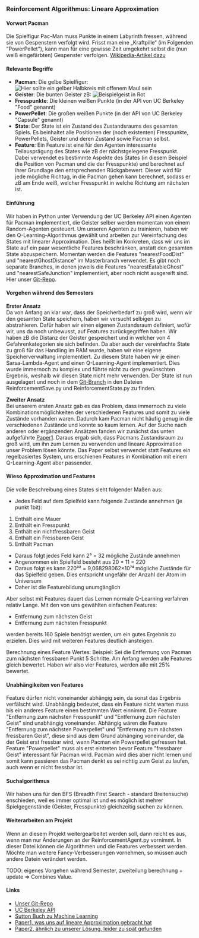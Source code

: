 ### Reinforcement Algorithmus: Lineare Approximation

#### Vorwort Pacman
Die Spielfigur Pac-Man muss Punkte in einem Labyrinth fressen, während sie von Gespenstern verfolgt wird. Frisst man eine „Kraftpille“ (im Folgenden "PowerPellet"), kann man für eine gewisse Zeit umgekehrt selbst die (nun weiß eingefärbten) Gespenster verfolgen. [Wikipedia-Artikel dazu](https://de.wikipedia.org/wiki/Pac-Man)

#### Relevante Begriffe
* __Pacman__: Die gelbe Spielfigur: ![Hier sollte ein gelber Halbkreis mit offenem Maul sein](http://files.softicons.com/download/game-icons/classic-games-icons-by-thvg/png/24/Pacman.png "Pacman \o/")
* __Geister__: Die bunten Geister zB: ![Beispielgeist in Rot](http://files.softicons.com/download/game-icons/classic-games-icons-by-thvg/png/24/Pacman%201.png "Beispielgeist")
* __Fresspunkte__: Die kleinen weißen Punkte (in der API von UC Berkeley "Food" genannt)
* __PowerPellet__: Die großen weißen Punkte (in der API von UC Berkeley "Capsule" genannt)
* __State__: Der State ist ein Zustand des Zustandsraums des gesamten Spiels. Es beinhaltet alle Positionen der (noch existenten) Fresspunkte, PowerPellets, Geister und deren Zustand sowie Pacman selbst.
* __Feature__: Ein Feature ist eine für den Agenten interessante Teilausprägung des States wie zB der nächstgelegene Fresspunkt. Dabei verwendet es bestimmte Aspekte des States (in diesem Beispiel die Position von Pacman und die der Fresspunkte) und berechnet auf ihrer Grundlage den entsprechenden Rückgabewert. Dieser wird für jede mögliche Richtug, in die Pacman gehen kann berechnet, sodass er zB am Ende weiß, welcher Fresspunkt in welche Richtung am nächsten ist.

#### Einführung
Wir haben in Python unter Verwendung der UC Berkeley API einen Agenten für Pacman implementiert, die Geister selber werden momentan von einem Random-Agenten gesteuert.
Um unseren Agenten zu trainieren, haben wir den Q-Learning-Algorithmus gewählt und arbeiten zur Vereinfachung des States mit linearer Approximation. Dies heißt im Konkreten, dass wir uns im State auf ein paar wesentliche Features beschränken, anstatt den gesamten State abzuspeichern. Momentan werden die Features "nearestFoodDist" und "nearestGhostDistance" im Masterbranch verwendet. Es gibt noch separate Branches, in denen jeweils die Features "nearestEatableGhost" und "nearestSafeJunction" implementiert, aber noch nicht ausgereift sind. Hier unser [Git-Repo](https://github.com/Shivon/Pacman_Reinforcement).

#### Vorgehen während des Semesters    
__Erster Ansatz__    
Da von Anfang an klar war, dass der Speicherbedarf zu groß wird, wenn wir den gesamten State speichern, haben wir versucht selbigen zu abstrahieren. Dafür haben wir einen eigenen Zustandsraum definiert, wofür wir, uns da noch unbewusst, auf Features zurückgegriffen haben. Wir haben zB die Distanz der Geister gespeichert und in welcher von 4 Gefahrenkategorien sie sich befinden. Da aber auch der vereinfachte State zu groß für das Handling im RAM wurde, haben wir eine eigene Speicherverwaltung implementiert.
Zu diesem State haben wir je einen Sarsa-Lambda-Agent und einen Q-Learning-Agent implementiert. Dies wurde immernoch zu komplex und führte nicht zu dem gewünschten Ergebnis, weshalb wir diesen State nicht mehr verwenden. Der State ist nun ausgelagert und noch in dem [Git-Branch](https://github.com/Shivon/Pacman_Reinforcement/tree/StateSaveAlternative) in den Dateien ReinforcementSave.py und ReinforcementState.py zu finden.    

__Zweiter Ansatz__    
Bei unserem ersten Ansatz gab es das Problem, dass immernoch zu viele Kombinationsmöglichkeiten der verschiedenen Features und somit zu viele Zustände vorhanden waren. Dadurch kam Pacman nicht häufig genug in die verschiedenen Zustände und konnte so kaum lernen.
Auf der Suche nach anderen oder ergänzenden Ansätzen fanden wir zunächst das unten aufgeführte [Paper1](#Paper_Approx). Daraus ergab sich, dass Pacmans Zustandsraum zu groß wird, um ihn zum Lernen zu verwenden und lineare Approximation unser Problem lösen könnte. Das Paper selbst verwendet statt Features ein regelbasiertes System, uns erschienen Features in Kombination mit einem Q-Learning-Agent aber passender.    

#### Wieso Approximation und Features
 Die volle Beschreibung eines States sieht folgender Maßen aus:
 * Jedes Feld auf dem Spielfeld kann folgende Zustände annehmen (je punkt 1bit):
  1. Enthält eine Mauer
  1. Enthält ein Fresspunkt
  1. Enthält ein nichtfressbaren Geist
  1. Enthält ein Fressbaren Geist
  1. Enthält Pacman
 * Daraus folgt jedes Feld kann 2⁵ = 32 mögliche Zustände annehmen
 * Angenommen ein Spielfeld besteht aus 20 * 11 = 220
 * Daraus folgt es kann 220³² = 9,068298062×10⁷⁴ mögliche Zustände für das Spielfeld geben. Dies entspricht ungefähr der Anzahl der Atom im Universum
 * Daher ist die Featurebildung unumgänglich

Aber selbst mit Features dauert das Lernen normale Q-Learning verfahren relativ Lange. Mit den von uns gewählten einfachen Features:
* Entfernung zum nächsten Geist
* Entfernung zum nächsten Fresspunkt

werden bereits 160 Spiele benötigt werden, um ein gutes Ergebnis zu erzielen. Dies wird mit weiteren Features deutlich ansteigen.

Berechnung eines Feature Wertes:
Beispiel: Sei die Entfernung von Pacman zum nächsten fressbaren Punkt 5 Schritte.
Am Anfang werden alle Features gleich bewertet. Haben wir also vier Features, werden alle mit 25% bewertet.

#### Unabhängikeiten von Features
Feature dürfen nicht voneinander abhängig sein, da sonst das Ergebnis verfälscht wird. Unabhängig bedeutet, dass ein Feature nicht warten muss bis ein anderes Feature einen bestimmten Wert einnimmt. Die Feature "Entfernung zum nächsten Fresspunkt" und "Entfernung zum nächsten Geist" sind unabhängig voneinander. Abhängig wären die Feature "Entfernung zum nächsten Powerpellet" und "Entfernung zum nächsten fressbaren Geist", diese sind aus dem Grund abhänging voneinander, da der Geist erst fressbar wird, wenn Pacman ein Powerpellet gefressen hat. Feature "Powerpellet" muss als erst eintreten bevor Feature "fressbarer Geist" interessant für Pacman wird. Pacman wird dies aber nicht lernen und somit kann passieren das Pacman denkt es sei richtig zum Geist zu laufen, auch wenn er nicht fressbar ist.

#### Suchalgorithmus
Wir haben uns für den BFS (Breadth First Search - standard Breitensuche) enschieden, weil es immer optimal ist und es möglich ist mehrer Spielgegenstände (Geister, Fresspunkte) gleichzeitig suchen zu können.

#### Weiterarbeiten am Projekt
Wenn an diesem Projekt weitergearbeitet werden soll, dann reicht es aus, wenn man nur Änderungen an der ReinforcementAgent.py vornimmt. In dieser Datei können die Algorithmen und die Features verbessert werden. Möchte man weitere Fancy-Verbesserungen vornehmen, so müssen auch andere Datein verändert werden. 

TODO: eigenes Vorgehen während Semester, zweiteilung berechnung + update => Combines Value.

#### Links
* [Unser Git-Repo](https://github.com/Shivon/Pacman_Reinforcement)
* [UC Berkeley API](http://ai.berkeley.edu/project_overview.html)
* [Sutton Buch zu Machine Learning](https://webdocs.cs.ualberta.ca/~sutton/book/ebook/node1.html)
* <a name="Paper_Approx"></a>[Paper1, was uns auf lineare Approximation gebracht hat](http://www.jair.org/media/2368/live-2368-3623-jair.pdf)
* [Paper2, ähnlich zu unserer Lösung, leider zu spät gefunden](https://www.cs.cf.ac.uk/PATS2/@archive_file?c=&p=file&p=263&n=final&f=1-FYP.pdf)
